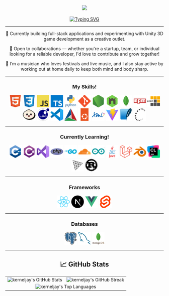 <div align="center">
  <div align="center">
    <img src="https://c.tenor.com/qJ5evVs-_uUAAAAC/coding.gif" width="500px" />
  </div>
  <br>
   <a href="https://git.io/typing-svg">
    <img src="https://readme-typing-svg.demolab.com?font=Fira+Code&pause=1000&center=true&vCenter=true&width=800&height=25&lines=Hello%2C+I+am+Jay!;Willing+to+learn!;Need+to+work!" alt="Typing SVG" />
  </a>

  ---

  <p align="center">🔭 Currently building full-stack applications and experimenting with Unity 3D game development as a creative outlet.</p>
  <p align="center">🤝 Open to collaborations — whether you're a startup, team, or individual looking for a reliable developer, I'd love to contribute and grow together!</p>
  <p align="center">🎵 I’m a musician who loves festivals and live music, and I also stay active by working out at home daily to keep both mind and body sharp.</p>

  ---

  <h3 align="center">My Skills!</h3>
  <p align="center">
    <img src="https://github.com/devicons/devicon/raw/master/icons/html5/html5-original.svg" alt="HTML5" height="40" style="max-width: 100%;">
    <img src="https://github.com/devicons/devicon/raw/master/icons/css3/css3-original.svg" alt="CSS3" height="40" style="max-width: 100%;">
    <img src="https://github.com/devicons/devicon/blob/master/icons/javascript/javascript-original.svg" alt="JS" height="40" style="max-width: 100%;">
    <img src="https://github.com/devicons/devicon/blob/master/icons/typescript/typescript-original.svg" alt="TypeScript" height="40" style="max-width: 100%;">
    <img src="https://github.com/devicons/devicon/blob/master/icons/python/python-original-wordmark.svg" alt="Python" height="40" style="max-width: 100%;">
    <img src="https://github.com/devicons/devicon/blob/master/icons/git/git-original.svg" alt="Git" height="40" style="max-width: 100%;">
    <img src="https://github.com/devicons/devicon/blob/master/icons/nodejs/nodejs-original.svg" alt="Node.JS" height="40" style="max-width: 100%;">
    <img src="https://github.com/devicons/devicon/blob/master/icons/nodemon/nodemon-original.svg" alt="nodemon" height="40" style="max-width: 100%;">
    <img src="https://github.com/devicons/devicon/blob/master/icons/mongodb/mongodb-original.svg" alt="mongodb" height="40" style="max-width: 100%;">
    <img src="https://github.com/devicons/devicon/blob/master/icons/npm/npm-original-wordmark.svg" alt="NPM" height="40" style="max-width: 100%;">
    <img src="https://github.com/devicons/devicon/blob/master/icons/pnpm/pnpm-original-wordmark.svg" alt="pNPM" height="40" style="max-width: 100%;">
    <img src="https://github.com/devicons/devicon/blob/master/icons/bun/bun-original.svg" alt="bun" height="40" style="max-width: 100%;">
    <img src="https://github.com/devicons/devicon/blob/master/icons/lua/lua-original.svg" alt="LUA" height="40" style="max-width: 100%;">
<!--     <img src="https://github.com/devicons/devicon/blob/master/icons/react/react-original-wordmark.svg" alt="React.JS" height="40" style="max-width: 100%;"> -->
    <img src="https://github.com/devicons/devicon/blob/master/icons/vscode/vscode-original.svg" alt="VSCode" height="40" style="max-width: 100%;">
    <img src="https://github.com/devicons/devicon/blob/master/icons/cmake/cmake-original.svg" alt="cmake" height="40" style="max-width: 100%;">
    <img src="https://github.com/devicons/devicon/blob/master/icons/ubuntu/ubuntu-original.svg" alt="ubuntu" height="40" style="max-width: 100%;">
    <img src="https://github.com/devicons/devicon/blob/master/icons/xml/xml-original.svg" alt="xml" height="40" style="max-width: 100%;">
    <img src="https://github.com/devicons/devicon/blob/master/icons/vitejs/vitejs-original.svg" alt="vitejs" height="40" style="max-width: 100%;">
    <img src="https://github.com/devicons/devicon/blob/master/icons/sqlite/sqlite-original.svg" alt="sqlite" height="40" style="max-width: 100%;">
    <img src="https://github.com/devicons/devicon/blob/master/icons/ssh/ssh-original.svg" alt="ssh" height="40" style="max-width: 100%;">
    
  </p>

  ---

  <h3 align="center">Currently Learning!</h3>
    <img src="https://github.com/devicons/devicon/blob/master/icons/cplusplus/cplusplus-original.svg" alt="C++" height="40" style="max-width: 100%;">
    <img src="https://github.com/devicons/devicon/blob/master/icons/csharp/csharp-original.svg" alt="csharp" height="40" style="max-width: 100%;">
    <img src="https://github.com/devicons/devicon/blob/master/icons/visualstudio/visualstudio-original.svg" alt="visualstudio" height="40" style="max-width: 100%;">
    <img src="https://github.com/devicons/devicon/blob/master/icons/php/php-original.svg" alt="PhP" height="40" style="max-width: 100%;">
    <img src="https://github.com/devicons/devicon/blob/master/icons/go/go-original-wordmark.svg" alt="go" height="40" style="max-width: 100%;">
    <img src="https://github.com/devicons/devicon/blob/master/icons/cloudflare/cloudflare-original.svg" alt="cloudflare" height="40" style="max-width: 100%;">
    <img src="https://github.com/devicons/devicon/blob/master/icons/arduino/arduino-original.svg" alt="arduino" height="40" style="max-width: 100%;">
    <img src="https://github.com/devicons/devicon/blob/master/icons/java/java-original-wordmark.svg" alt="Java" height="40" style="max-width: 100%;">
    <img src="https://github.com/devicons/devicon/blob/master/icons/laravel/laravel-original.svg" alt="Laravel" height="40" style="max-width: 100%;">
    <img src="https://github.com/devicons/devicon/blob/master/icons/blender/blender-original.svg" alt="blender" height="40" style="max-width: 100%;">
    <img src="https://github.com/devicons/devicon/blob/master/icons/clion/clion-original.svg" alt="clion" height="40" style="max-width: 100%;">
    <img src="https://github.com/devicons/devicon/blob/master/icons/threejs/threejs-original.svg" alt="threejs" height="40" style="max-width: 100%;">
    <img src="https://github.com/devicons/devicon/blob/master/icons/rust/rust-original.svg" alt="rust" height="40" style="max-width: 100%;">
  <p align="center">
  </p>

  ---

  <h3 align="center">Frameworks</h3>

  <p align="center">
    <img src="https://github.com/devicons/devicon/blob/master/icons/react/react-original.svg" alt="React.JS" height="40" style="max-width: 100%;">
    <img src="https://github.com/devicons/devicon/blob/master/icons/nextjs/nextjs-original.svg" alt="Next.JS" height="40" style="max-width: 100%;">
    <img src="https://github.com/devicons/devicon/blob/master/icons/vuejs/vuejs-original.svg" alt="Vue.JS" height="40" style="max-width: 100%;">
    <img src="https://github.com/devicons/devicon/blob/master/icons/svelte/svelte-original.svg" alt="svelte" height="40" style="max-width: 100%;">
  </p>

  ---

  <h3 align="center">Databases</h3>

  <p align="center">
     <img src="https://github.com/devicons/devicon/blob/master/icons/postgresql/postgresql-original.svg" alt="PostgreSQL" height="40" style="max-width: 100%;">
     <img src="https://github.com/devicons/devicon/blob/master/icons/mysql/mysql-original.svg" alt="MySQL" height="40" style="max-width: 100%;">
     <img src="https://github.com/devicons/devicon/blob/master/icons/mongodb/mongodb-original-wordmark.svg" alt="MongoDB" height="40" style="max-width: 100%;">
  </p>

  ---


## 📈 GitHub Stats
<table>
  <tr>
    <td>
      <img src="https://github-readme-stats.vercel.app/api?username=kerneljay&theme=vue-dark&show_icons=true&hide_border=false&count_private=true" alt="kerneljay's GitHub Stats" />
    </td>
    <td>
      <img src="https://github-readme-streak-stats.herokuapp.com/?user=kerneljay&theme=vue-dark&hide_border=false" alt="kerneljay's GitHub Streak" />
    </td>
  </tr>
  <tr>
    <td colspan="2" align="center">
      <img src="https://github-readme-stats.vercel.app/api/top-langs/?username=kerneljay&theme=vue-dark&show_icons=true&hide_border=false&layout=compact" alt="kerneljay's Top Languages" />
    </td>
  </tr>
</table>
</div>

